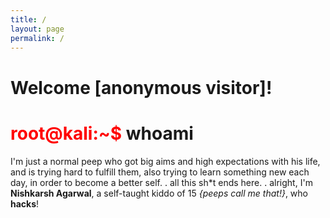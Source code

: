 ```yaml
---
title: /
layout: page
permalink: /
---
```


<h1>Welcome [anonymous visitor]!</h1>

# <span style="color: red;">root@kali:~$</span> whoami
I'm just a normal peep who got big aims and high expectations with his life, and is trying hard to fulfill them, also trying to learn something new each day, in order to become a better self.
<span style="color: black;">.</span>
all this sh*t ends here.
<span style="color: black;">.</span>
alright, I'm **Nishkarsh Agarwal**,
a self-taught kiddo of 15 _{peeps call me that!}_, who **hacks**!
  
